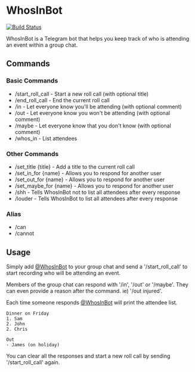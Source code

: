 # WhosInBot

[![Build Status](https://travis-ci.org/col/whos_in_bot.svg?branch=master)](https://travis-ci.org/col/whos_in_bot)

WhosInBot is a Telegram bot that helps you keep track of who is attending an event within a group chat.

## Commands

### Basic Commands

- /start_roll_call - Start a new roll call (with optional title)
- /end_roll_call - End the current roll call
- /in - Let everyone know you'll be attending (with optional comment)
- /out - Let everyone know you won't be attending (with optional comment)
- /maybe - Let everyone know that you don't know (with optional comment)
- /whos_in - List attendees

### Other Commands

- /set_title {title} - Add a title to the current roll call
- /set_in_for {name} - Allows you to respond for another user
- /set_out_for {name} - Allows you to respond for another user
- /set_maybe_for {name} - Allows you to respond for another user
- /shh - Tells WhosInBot not to list all attendees after every response
- /louder - Tells WhosInBot to list all attendees after every response

### Alias
- /can
- /cannot

## Usage

Simply add [@WhosInBot](https://telegram.me/whosinbot) to your group chat and send a '/start_roll_call' to start
recording who will be attending an event.

Members of the group chat can respond with '/in', '/out' or '/maybe'. They can
even provide a reason after the command. ie) '/out injured'.

Each time someone responds [@WhosInBot](https://telegram.me/whosinbot) will print the attendee list.

```
Dinner on Friday
1. Sam
2. John
2. Chris

Out
- James (on holiday)
```

You can clear all the responses and start a new roll call by sending '/start_roll_call' again.
